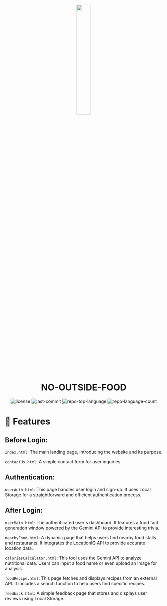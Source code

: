 <p align="center">
    <img src="https://cdn-icons-png.flaticon.com/512/4108/4108824.png" align="center" width="30%">
</p>
<p align="center"><h1 align="center">NO-OUTSIDE-FOOD</h1></p>
<p align="center">
	<img src="https://img.shields.io/github/license/JS-2005/NO-OUTSIDE-FOOD?style=default&logo=opensourceinitiative&logoColor=white&color=0080ff" alt="license">
	<img src="https://img.shields.io/github/last-commit/JS-2005/NO-OUTSIDE-FOOD?style=default&logo=git&logoColor=white&color=0080ff" alt="last-commit">
	<img src="https://img.shields.io/github/languages/top/JS-2005/NO-OUTSIDE-FOOD?style=default&color=0080ff" alt="repo-top-language">
	<img src="https://img.shields.io/github/languages/count/JS-2005/NO-OUTSIDE-FOOD?style=default&color=0080ff" alt="repo-language-count">
</p>
<p align="center"><!-- default option, no dependency badges. -->
</p>
<p align="center">
	<!-- default option, no dependency badges. -->
</p>

# 👾 Features

## Before Login: 

`index.html`: The main landing page, introducing the website and its purpose.

`contactUs.html`: A simple contact form for user inquiries.

## Authentication:

`userAuth.html`: This page handles user login and sign-up. It uses Local Storage for a straightforward and efficient authentication process.

## After Login:

`userMain.html`: The authenticated user's dashboard. It features a food fact generation window powered by the Gemini API to provide interesting trivia.

`nearbyFood.html`: A dynamic page that helps users find nearby food stalls and restaurants. It integrates the LocationIQ API to provide accurate location data.

`caloriesCalculator.html`: This tool uses the Gemini API to analyze nutritional data. Users can input a food name or even upload an image for analysis.

`foodRecipe.html`: This page fetches and displays recipes from an external API. It includes a search function to help users find specific recipes.

`feedback.html`: A simple feedback page that stores and displays user reviews using Local Storage.
